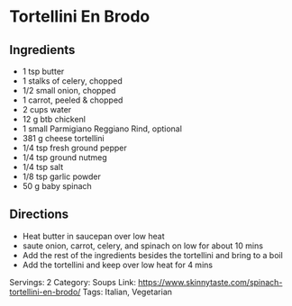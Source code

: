 # Tortellini En Brodo
## Ingredients
- 1 tsp butter
- 1 stalks of celery, chopped
- 1/2 small onion, chopped
- 1 carrot, peeled & chopped
- 2 cups water
- 12 g btb chickenl
- 1 small Parmigiano Reggiano Rind, optional
- 381 g cheese tortellini
- 1/4 tsp fresh ground pepper
- 1/4 tsp ground nutmeg
- 1/4 tsp salt
- 1/8 tsp garlic powder
- 50 g baby spinach
## Directions
- Heat butter in saucepan over low heat
- saute onion, carrot, celery, and spinach on low for about 10 mins
- Add the rest of the ingredients besides the tortellini and bring to a boil
- Add the tortellini and keep over low heat for 4 mins

Servings: 2
Category: Soups
Link: https://www.skinnytaste.com/spinach-tortellini-en-brodo/
Tags: Italian, Vegetarian
